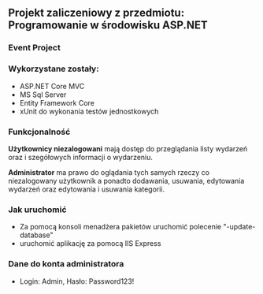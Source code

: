 <h2>Projekt zaliczeniowy z przedmiotu: Programowanie w środowisku ASP.NET</h2>
<h3>Event Project</h2>

<h3>Wykorzystane zostały: </h3>
<ul>
  <li>ASP.NET Core MVC</li>
  <li>MS Sql Server</li>
  <li>Entity Framework Core</li>
  <li>xUnit do wykonania testów jednostkowych</li>
</ul>

<h3>Funkcjonalność</h3>
<p><b>Użytkownicy niezalogowani</b> mają dostęp do przeglądania listy wydarzeń oraz i szegółowych informacji o wydarzeniu.</p>
<p><b>Administrator</b> ma prawo do oglądania tych samych rzeczy co niezalogowany użytkownik a ponadto dodawania, usuwania, edytowania wydarzeń oraz edytowania i usuwania kategorii.<p>

<h3>Jak uruchomić</h3>
<ul>
  <li>Za pomocą konsoli menadżera pakietów uruchomić polecenie "-update-database"</li>
  <li>uruchomić aplikację za pomocą IIS Express</li>
</ul>

<h3>Dane do konta administratora</h3>
<ul>
  <li>Login: Admin, Hasło: Password123!</li>
</ul>
